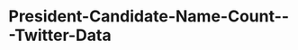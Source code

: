 # President-Candidate-Name-Count---Twitter-Data

<!--DOCTYPE html-->
<meta charset="utf-8">
<head>
<style>

.arc text {
  font: 10px sans-serif;
  text-anchor: middle;
}

.arc path {
  stroke: #fff;
}

</style>
</head>
<body>
<script src="https://d3js.org/d3.v3.min.js"></script>
<script>

var width = 960,
    height = 510,
    radius = Math.min(width, height) / 2;

var color = d3.scale.ordinal()
    .range(["#ff8c00","#98abc5", "#7b6888"]);

var arc = d3.svg.arc()
    .outerRadius(radius - 10)
    .innerRadius(0);

var labelArc = d3.svg.arc()
    .outerRadius(radius - 40)
    .innerRadius(radius - 80);

var pie = d3.layout.pie()
    .sort(null)
    .value(function(d) { return d.population; });

var svg = d3.select("body").append("svg")
    .attr("width", width)
    .attr("height", height)
  .append("g")
    .attr("transform", "translate(" + width / 2 + "," + height / 2 + ")");

d3.csv("data.csv", type, function(error, data) {
  if (error) throw error;

  var g = svg.selectAll(".arc")
      .data(pie(data))
    .enter().append("g")
      .attr("class", "arc");

  g.append("path")
      .attr("d", arc)
      .style("fill", function(d) { return color(d.data.age); });

  g.append("text")
      .attr("transform", function(d) { return "translate(" + labelArc.centroid(d) + ")"; })
      .attr("dy", ".35em")
      .text(function(d) { return d.data.age; });
});

function type(d) {
  d.population = +d.population;
  return d;
}

    </script>
    </body>
